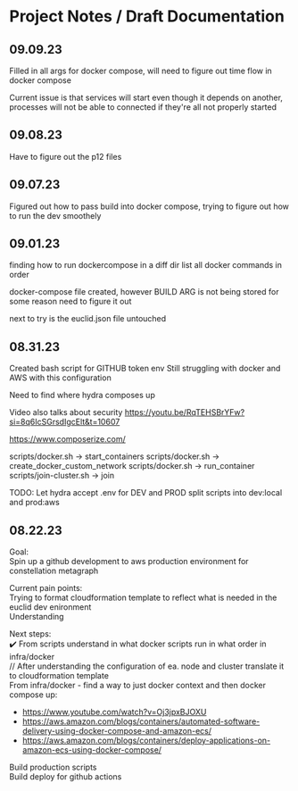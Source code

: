 # Project Notes / Draft Documentation

##  09.09.23
Filled in all args for docker compose, will need to figure out time flow in docker compose

Current issue is that services will start even though it depends on another, processes will not be able to connected if they're all not properly started

## 09.08.23 
Have to figure out the p12 files 

## 09.07.23
Figured out how to pass build into docker compose, trying to figure out how to run the dev smoothely

## 09.01.23
finding how to run dockercompose in a diff dir
list all docker commands in order

docker-compose file created, however BUILD ARG is not being stored for some reason
need to figure it out

next to try is the euclid.json file untouched

## 08.31.23
Created bash script for GITHUB token env
Still struggling with docker and AWS with this configuration

Need to find where hydra composes up

Video also talks about security
https://youtu.be/RqTEHSBrYFw?si=8q6IcSGrsdIgcElt&t=10607

https://www.composerize.com/

scripts/docker.sh -> start_containers
scripts/docker.sh -> create_docker_custom_network
scripts/docker.sh -> run_container
scripts/join-cluster.sh -> join

TODO:
Let hydra accept .env for DEV and PROD
split scripts into dev:local and prod:aws  
## 08.22.23
Goal:   
Spin up a github development to aws production environment for constellation metagraph   

Current pain points:   
Trying to format cloudformation template to reflect what is needed in the euclid dev enironment   
Understanding   

Next steps:   
✔️ From scripts understand in what docker scripts run in what order in infra/docker  
// After understanding the configuration of ea. node and cluster translate it to cloudformation template  
From infra/docker - find a way to just docker context and then docker compose up: 
- https://www.youtube.com/watch?v=Oj3jpxBJOXU
- https://aws.amazon.com/blogs/containers/automated-software-delivery-using-docker-compose-and-amazon-ecs/
- https://aws.amazon.com/blogs/containers/deploy-applications-on-amazon-ecs-using-docker-compose/

Build production scripts   
Build deploy for github actions  
